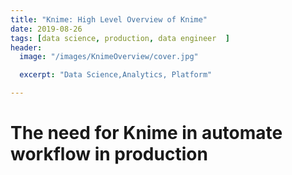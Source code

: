 ```yaml
---
title: "Knime: High Level Overview of Knime"
date: 2019-08-26
tags: [data science, production, data engineer  ]
header:
  image: "/images/KnimeOverview/cover.jpg"

  excerpt: "Data Science,Analytics, Platform"

---
```


# The need for Knime in automate workflow in production
